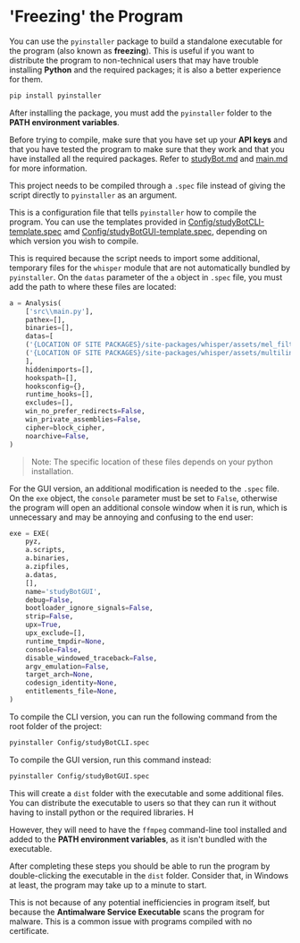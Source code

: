 # 'Freezing' the Program

You can use the `pyinstaller` package to build a standalone executable for the program (also known as **freezing**). This is useful if you want to distribute the program to non-technical users that may have trouble installing **Python** and the required packages; it is also a better experience for them.

```bash
pip install pyinstaller
```

After installing the package, you must add the `pyinstaller` folder to the **PATH environment variables**.

Before trying to compile, make sure that you have set up your **API keys** and that you have tested the program to make sure that they work and that you have installed all the required packages. Refer to [studyBot.md](studyBot.md) and [main.md](main.md) for more information.

This project needs to be compiled through a `.spec` file instead of giving the script directly to `pyinstaller` as an argument.

This is a configuration file that tells `pyinstaller` how to compile the program. You can use the templates provided in [Config/studyBotCLI-template.spec](../Config/studyBotCLI-template.spec) amd [Config/studyBotGUI-template.spec](../Config/studyBotGUI-template.spec), depending on which version you wish to compile.

This is required because the script needs to import some additional, temporary files for the `whisper` module that are not automatically bundled by `pyinstaller`. On the `datas` parameter of the `a` object in `.spec` file, you must add the path to where these files are located:

```python
a = Analysis(
    ['src\\main.py'],
    pathex=[],
    binaries=[],
    datas=[
    ('{LOCATION OF SITE PACKAGES}/site-packages/whisper/assets/mel_filters.npz', 'whisper/assets'),
    ('{LOCATION OF SITE PACKAGES}/site-packages/whisper/assets/multilingual.tiktoken', 'whisper/assets')
    ],
    hiddenimports=[],
    hookspath=[],
    hooksconfig={},
    runtime_hooks=[],
    excludes=[],
    win_no_prefer_redirects=False,
    win_private_assemblies=False,
    cipher=block_cipher,
    noarchive=False,
)
```

>Note: The specific location of these files depends on your python installation.

For the GUI version, an additional modification is needed to the `.spec` file. On the `exe` object, the `console` parameter must be set to `False`, otherwise the program will open an additional console window when it is run, which is unnecessary and may be annoying and confusing to the end user:

```python
exe = EXE(
    pyz,
    a.scripts,
    a.binaries,
    a.zipfiles,
    a.datas,
    [],
    name='studyBotGUI',
    debug=False,
    bootloader_ignore_signals=False,
    strip=False,
    upx=True,
    upx_exclude=[],
    runtime_tmpdir=None,
    console=False,
    disable_windowed_traceback=False,
    argv_emulation=False,
    target_arch=None,
    codesign_identity=None,
    entitlements_file=None,
)
```

To compile the CLI version, you can run the following command from the root folder of the project:

```bash
pyinstaller Config/studyBotCLI.spec
```

To compile the GUI version, run this command instead:

```bash
pyinstaller Config/studyBotGUI.spec
```

This will create a `dist` folder with the executable and some additional files. You can distribute the executable to users so that they can run it without having to install python or the required libraries. H

However, they will need to have the `ffmpeg` command-line tool installed and added to the **PATH environment variables**, as it isn't bundled with the executable.

After completing these steps you should be able to run the program by double-clicking the executable in the `dist` folder. Consider that, in Windows at least, the program may take up to a minute to start. 

This is not because of any potential inefficiencies in program itself, but because the **Antimalware Service Executable** scans the program for malware. This is a common issue with programs compiled with no certificate.